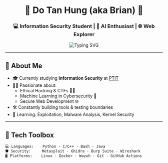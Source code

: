 <h1 align="center">🚀 Do Tan Hung (aka Brian) 🚀</h1>
<h3 align="center">💻 Information Security Student | 🤖 AI Enthusiast | 🌐 Web Explorer</h3>

<p align="center">
  <img src="https://readme-typing-svg.demolab.com?font=Fira+Code&pause=1000&center=true&vCenter=true&width=500&lines=Third-year+InfoSec+student+at+PTIT;Love+Security+%26+Hacking;Always+learning%2C+breaking%2C+and+fixing!" alt="Typing SVG" />
</p>

---

## 🧠 About Me

- 🎓 Currently studying **Information Security** at [PTIT](https://ptit.edu.vn/)
- 👨‍💻 Passionate about:
  - Ethical Hacking & CTFs 🕵️‍♂️
  - Machine Learning in Cybersecurity 🤖
  - Secure Web Development 🌐
- 🛠 Constantly building tools & testing boundaries
- 🌱 Learning: Exploitation, Malware Analysis, Kernel Security

---

## 🧰 Tech Toolbox

```txt
💻 Languages:    Python · C/C++ · Bash · Java
🛡 Security:     Metasploit · Ghidra · Burp Suite · Wireshark
🖥 Platforms:    Linux · Docker · Wazuh · Git · GitHub Actions
